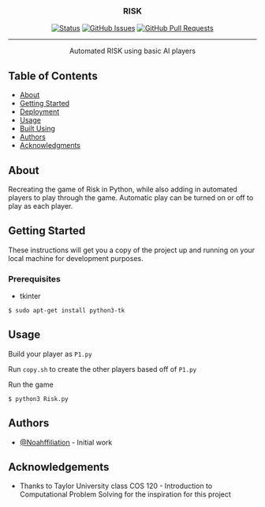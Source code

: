 <h3 align="center">RISK</h3>

<div align="center">

  [![Status](https://img.shields.io/badge/status-active-success.svg)]() 
  [![GitHub Issues](https://img.shields.io/github/issues/Noahffiliation/RISK.svg)](https://github.com/Noahffiliation/RISK/issues)
  [![GitHub Pull Requests](https://img.shields.io/github/issues-pr/Noahffiliation/RISK.svg)](https://github.com/Noahffiliation/RISK/pulls)
  
</div>

---

<p align="center"> Automated RISK using basic AI players
    <br> 
</p>

## Table of Contents
- [About](#about)
- [Getting Started](#getting_started)
- [Deployment](#deployment)
- [Usage](#usage)
- [Built Using](#built_using)
- [Authors](#authors)
- [Acknowledgments](#acknowledgement)

## About <a name = "about"></a>
Recreating the game of Risk in Python, while also adding in automated players to play through the game. Automatic play can be turned on or off to play as each player.

## Getting Started <a name = "getting_started"></a>
These instructions will get you a copy of the project up and running on your local machine for development purposes.

### Prerequisites
- tkinter
```
$ sudo apt-get install python3-tk
```

## Usage <a name="usage"></a>
Build your player as `P1.py`

Run `copy.sh` to create the other players based off of `P1.py`

Run the game
```
$ python3 Risk.py
```

## Authors <a name = "authors"></a>
- [@Noahffiliation](https://github.com/Noahffiliation) - Initial work

## Acknowledgements <a name = "acknowledgement"></a>
- Thanks to Taylor University class COS 120 - Introduction to Computational Problem Solving for the inspiration for this project
